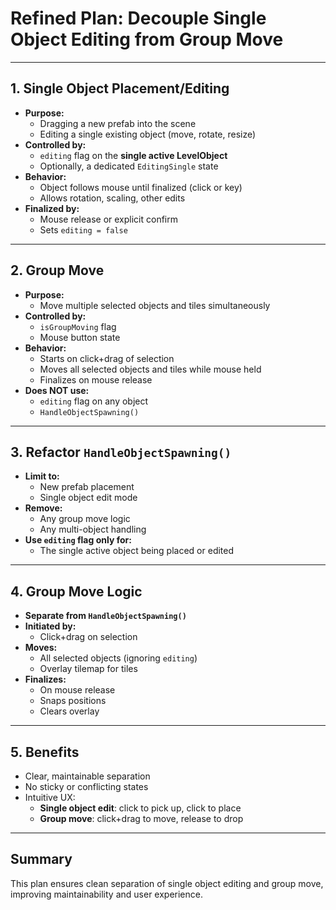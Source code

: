 # Refined Plan: Decouple Single Object Editing from Group Move

---

## 1. Single Object Placement/Editing

- **Purpose:**
  - Dragging a new prefab into the scene
  - Editing a single existing object (move, rotate, resize)
- **Controlled by:**
  - `editing` flag on the **single active LevelObject**
  - Optionally, a dedicated `EditingSingle` state
- **Behavior:**
  - Object follows mouse until finalized (click or key)
  - Allows rotation, scaling, other edits
- **Finalized by:**
  - Mouse release or explicit confirm
  - Sets `editing = false`

---

## 2. Group Move

- **Purpose:**
  - Move multiple selected objects and tiles simultaneously
- **Controlled by:**
  - `isGroupMoving` flag
  - Mouse button state
- **Behavior:**
  - Starts on click+drag of selection
  - Moves all selected objects and tiles while mouse held
  - Finalizes on mouse release
- **Does NOT use:**
  - `editing` flag on any object
  - `HandleObjectSpawning()`

---

## 3. Refactor `HandleObjectSpawning()`

- **Limit to:**
  - New prefab placement
  - Single object edit mode
- **Remove:**
  - Any group move logic
  - Any multi-object handling
- **Use `editing` flag only for:**
  - The single active object being placed or edited

---

## 4. Group Move Logic

- **Separate from `HandleObjectSpawning()`**
- **Initiated by:**
  - Click+drag on selection
- **Moves:**
  - All selected objects (ignoring `editing`)
  - Overlay tilemap for tiles
- **Finalizes:**
  - On mouse release
  - Snaps positions
  - Clears overlay

---

## 5. Benefits

- Clear, maintainable separation
- No sticky or conflicting states
- Intuitive UX:
  - **Single object edit**: click to pick up, click to place
  - **Group move**: click+drag to move, release to drop

---

## Summary

This plan ensures clean separation of single object editing and group move, improving maintainability and user experience.